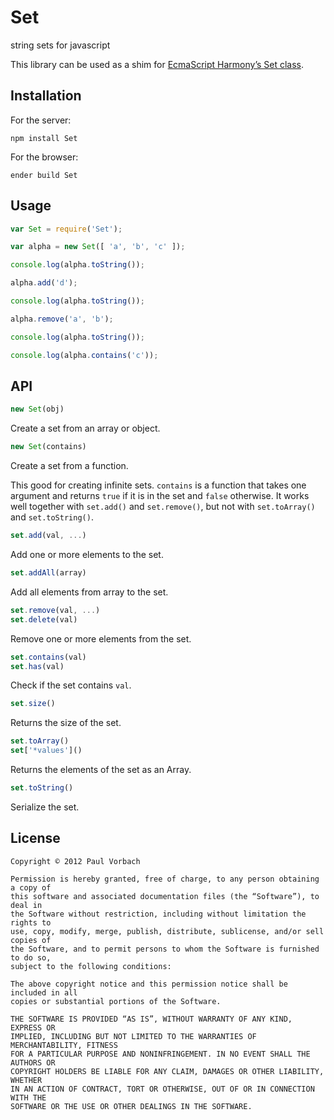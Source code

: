 # Set

string sets for javascript

This library can be used as a shim for [EcmaScript Harmony’s Set
class](http://wiki.ecmascript.org/doku.php?id=harmony:simple_maps_and_sets#set).

## Installation

For the server:

    npm install Set

For the browser:

    ender build Set

## Usage

~~~ javascript
var Set = require('Set');

var alpha = new Set([ 'a', 'b', 'c' ]);

console.log(alpha.toString());

alpha.add('d');

console.log(alpha.toString());

alpha.remove('a', 'b');

console.log(alpha.toString());

console.log(alpha.contains('c'));
~~~

## API

~~~ javascript
new Set(obj)
~~~

Create a set from an array or object.

~~~ javascript
new Set(contains)
~~~

Create a set from a function.

This good for creating infinite sets. `contains` is a function that takes one
argument and returns `true` if it is in the set and `false` otherwise. It works
well together with `set.add()` and `set.remove()`, but not with `set.toArray()`
and `set.toString()`.

~~~ javascript
set.add(val, ...)
~~~

Add one or more elements to the set.

~~~ javascript
set.addAll(array)
~~~

Add all elements from array to the set.

~~~ javascript
set.remove(val, ...)
set.delete(val)
~~~

Remove one or more elements from the set.

~~~ javascript
set.contains(val)
set.has(val)
~~~

Check if the set contains `val`.

~~~ javascript
set.size()
~~~

Returns the size of the set.

~~~ javascript
set.toArray()
set['*values']()
~~~

Returns the elements of the set as an Array.

~~~ javascript
set.toString()
~~~

Serialize the set.

## License

~~~
Copyright © 2012 Paul Vorbach

Permission is hereby granted, free of charge, to any person obtaining a copy of
this software and associated documentation files (the “Software”), to deal in
the Software without restriction, including without limitation the rights to
use, copy, modify, merge, publish, distribute, sublicense, and/or sell copies of
the Software, and to permit persons to whom the Software is furnished to do so,
subject to the following conditions:

The above copyright notice and this permission notice shall be included in all
copies or substantial portions of the Software.

THE SOFTWARE IS PROVIDED “AS IS”, WITHOUT WARRANTY OF ANY KIND, EXPRESS OR
IMPLIED, INCLUDING BUT NOT LIMITED TO THE WARRANTIES OF MERCHANTABILITY, FITNESS
FOR A PARTICULAR PURPOSE AND NONINFRINGEMENT. IN NO EVENT SHALL THE AUTHORS OR
COPYRIGHT HOLDERS BE LIABLE FOR ANY CLAIM, DAMAGES OR OTHER LIABILITY, WHETHER
IN AN ACTION OF CONTRACT, TORT OR OTHERWISE, OUT OF OR IN CONNECTION WITH THE
SOFTWARE OR THE USE OR OTHER DEALINGS IN THE SOFTWARE.
~~~
